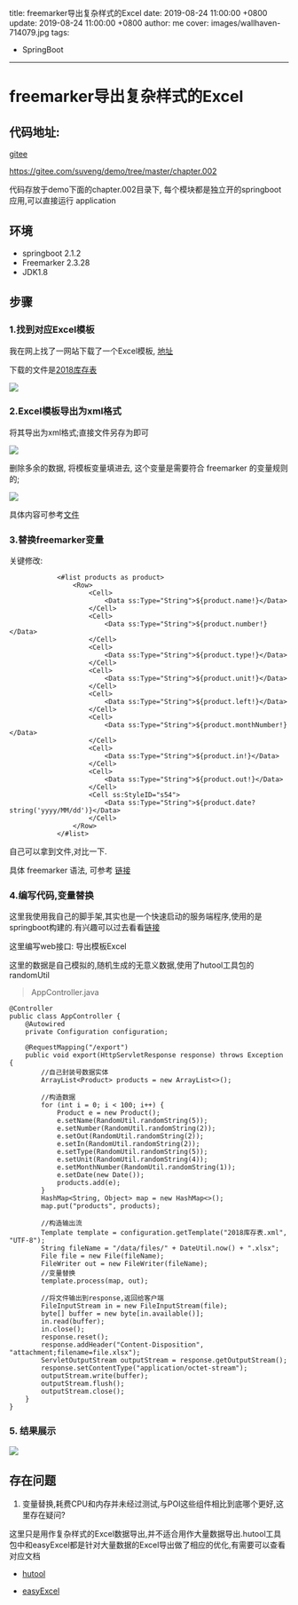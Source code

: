 title: freemarker导出复杂样式的Excel
date: 2019-08-24 11:00:00 +0800
update: 2019-08-24 11:00:00 +0800
author: me
cover: images/wallhaven-714079.jpg
tags:

  -  SpringBoot

---



# freemarker导出复杂样式的Excel

## 代码地址:

[gitee](https://gitee.com/suveng/demo/tree/master/chapter.002)

https://gitee.com/suveng/demo/tree/master/chapter.002

代码存放于demo下面的chapter.002目录下, 每个模块都是独立开的springboot应用,可以直接运行 application

## 环境

- springboot 2.1.2
- Freemarker 2.3.28
- JDK1.8

## 步骤

### 1.找到对应Excel模板

我在网上找了一网站下载了一个Excel模板, [地址](https://www.6erp.cn/portfoliotype/exceltemplatedown)

下载的文件是[2018库存表](https://www.6erp.cn/download/2018%e5%ba%93%e5%ad%98%e8%a1%a8?wpdmdl=3444&refresh=5d6278fa5c9881566734586)

![](https://img2018.cnblogs.com/blog/1419387/201908/1419387-20190825200551854-396336777.png)


### 2.Excel模板导出为xml格式

将其导出为xml格式;直接文件另存为即可

![](https://img2018.cnblogs.com/blog/1419387/201908/1419387-20190825200730668-1182199891.png)

删除多余的数据, 将模板变量填进去, 这个变量是需要符合 freemarker 的变量规则的;

![](https://img2018.cnblogs.com/blog/1419387/201908/1419387-20190825201249119-1659346729.png)

具体内容可参考[文件](https://gitee.com/suveng/demo/blob/master/chapter.002/src/main/resources/templates/2018%E5%BA%93%E5%AD%98%E8%A1%A8.xml)



### 3.替换freemarker变量


关键修改: 

```
            <#list products as product>
                <Row>
                    <Cell>
                        <Data ss:Type="String">${product.name!}</Data>
                    </Cell>
                    <Cell>
                        <Data ss:Type="String">${product.number!}</Data>
                    </Cell>
                    <Cell>
                        <Data ss:Type="String">${product.type!}</Data>
                    </Cell>
                    <Cell>
                        <Data ss:Type="String">${product.unit!}</Data>
                    </Cell>
                    <Cell>
                        <Data ss:Type="String">${product.left!}</Data>
                    </Cell>
                    <Cell>
                        <Data ss:Type="String">${product.monthNumber!}</Data>
                    </Cell>
                    <Cell>
                        <Data ss:Type="String">${product.in!}</Data>
                    </Cell>
                    <Cell>
                        <Data ss:Type="String">${product.out!}</Data>
                    </Cell>
                    <Cell ss:StyleID="s54">
                        <Data ss:Type="String">${product.date?string('yyyy/MM/dd')}</Data>
                    </Cell>
                </Row>
            </#list>
```

自己可以拿到文件,对比一下.

具体 freemarker 语法, 可参考 [链接](http://www.kerneler.com/freemarker2.3.23/dgui_quickstart_basics.html) 

### 4.编写代码,变量替换

这里我使用我自己的脚手架,其实也是一个快速启动的服务端程序,使用的是springboot构建的.有兴趣可以过去看看[链接](https://gitee.com/suveng/demo/tree/master/chapter.001)

这里编写web接口: 导出模板Excel

这里的数据是自己模拟的,随机生成的无意义数据,使用了hutool工具包的randomUtil

> AppController.java

```
@Controller
public class AppController {
	@Autowired
	private Configuration configuration;

	@RequestMapping("/export")
	public void export(HttpServletResponse response) throws Exception {
		//自己封装号数据实体
		ArrayList<Product> products = new ArrayList<>();

		//构造数据
		for (int i = 0; i < 100; i++) {
			Product e = new Product();
			e.setName(RandomUtil.randomString(5));
			e.setNumber(RandomUtil.randomString(2));
			e.setOut(RandomUtil.randomString(2));
			e.setIn(RandomUtil.randomString(2));
			e.setType(RandomUtil.randomString(5));
			e.setUnit(RandomUtil.randomString(4));
			e.setMonthNumber(RandomUtil.randomString(1));
			e.setDate(new Date());
			products.add(e);
		}
		HashMap<String, Object> map = new HashMap<>();
		map.put("products", products);

		//构造输出流
		Template template = configuration.getTemplate("2018库存表.xml", "UTF-8");
		String fileName = "/data/files/" + DateUtil.now() + ".xlsx";
		File file = new File(fileName);
		FileWriter out = new FileWriter(fileName);
		//变量替换
		template.process(map, out);

		//将文件输出到response,返回给客户端
		FileInputStream in = new FileInputStream(file);
		byte[] buffer = new byte[in.available()];
		in.read(buffer);
		in.close();
		response.reset();
		response.addHeader("Content-Disposition", "attachment;filename=file.xlsx");
		ServletOutputStream outputStream = response.getOutputStream();
		response.setContentType("application/octet-stream");
		outputStream.write(buffer);
		outputStream.flush();
		outputStream.close();
	}
}
```



### 5. 结果展示

![](https://img2018.cnblogs.com/blog/1419387/201908/1419387-20190825202308403-1422124016.png)


## 存在问题

1. 变量替换,耗费CPU和内存并未经过测试,与POI这些组件相比到底哪个更好,这里存在疑问?

这里只是用作复杂样式的Excel数据导出,并不适合用作大量数据导出.hutool工具包中和easyExcel都是针对大量数据的Excel导出做了相应的优化,有需要可以查看对应文档

- [hutool](https://hutool.cn/docs/#/poi/Excel%E5%A4%A7%E6%95%B0%E6%8D%AE%E7%94%9F%E6%88%90-BigExcelWriter)

- [easyExcel](https://github.com/alibaba/easyexcel/blob/master/quickstart.md)

